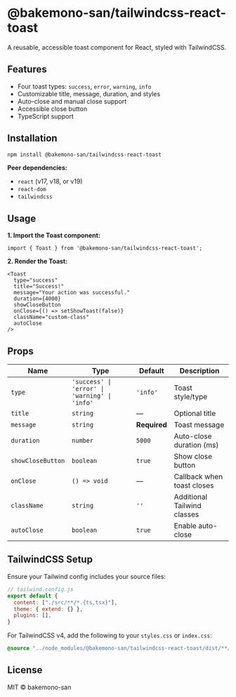 # @bakemono-san/tailwindcss-react-toast

A reusable, accessible toast component for React, styled with TailwindCSS.

## Features

- Four toast types: `success`, `error`, `warning`, `info`
- Customizable title, message, duration, and styles
- Auto-close and manual close support
- Accessible close button
- TypeScript support

## Installation

```sh
npm install @bakemono-san/tailwindcss-react-toast
```

**Peer dependencies:**

- `react` (v17, v18, or v19)
- `react-dom`
- `tailwindcss`

## Usage

**1. Import the Toast component:**

```tsx
import { Toast } from '@bakemono-san/tailwindcss-react-toast';
```

**2. Render the Toast:**

```tsx
<Toast
  type="success"
  title="Success!"
  message="Your action was successful."
  duration={4000}
  showCloseButton
  onClose={() => setShowToast(false)}
  className="custom-class"
  autoClose
/>
```

## Props

| Name             | Type                                         | Default      | Description                       |
|------------------|----------------------------------------------|--------------|-----------------------------------|
| `type`           | `'success' \| 'error' \| 'warning' \| 'info'`| `'info'`     | Toast style/type                  |
| `title`          | `string`                                     | —            | Optional title                    |
| `message`        | `string`                                     | **Required** | Toast message                     |
| `duration`       | `number`                                     | `5000`       | Auto-close duration (ms)          |
| `showCloseButton`| `boolean`                                    | `true`       | Show close button                 |
| `onClose`        | `() => void`                                 | —            | Callback when toast closes        |
| `className`      | `string`                                     | `''`         | Additional Tailwind classes       |
| `autoClose`      | `boolean`                                    | `true`       | Enable auto-close                 |

## TailwindCSS Setup

Ensure your Tailwind config includes your source files:

```js
// tailwind.config.js
export default {
  content: ["./src/**/*.{ts,tsx}"],
  theme: { extend: {} },
  plugins: [],
}
```

For TailwindCSS v4, add the following to your `styles.css` or `index.css`:

```css
@source "../node_modules/@bakemono-san/tailwindcss-react-toast/dist/**/*.{js,jsx,ts,tsx}";
```

## License

MIT © bakemono-san
